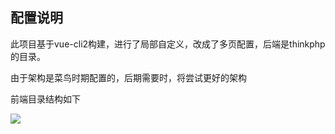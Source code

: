 ## 配置说明

此项目基于vue-cli2构建，进行了局部自定义，改成了多页配置，后端是thinkphp的目录。

由于架构是菜鸟时期配置的，后期需要时，将尝试更好的架构

前端目录结构如下

![](http://static.lokiimay.com/multi_page_directory.jpg)
